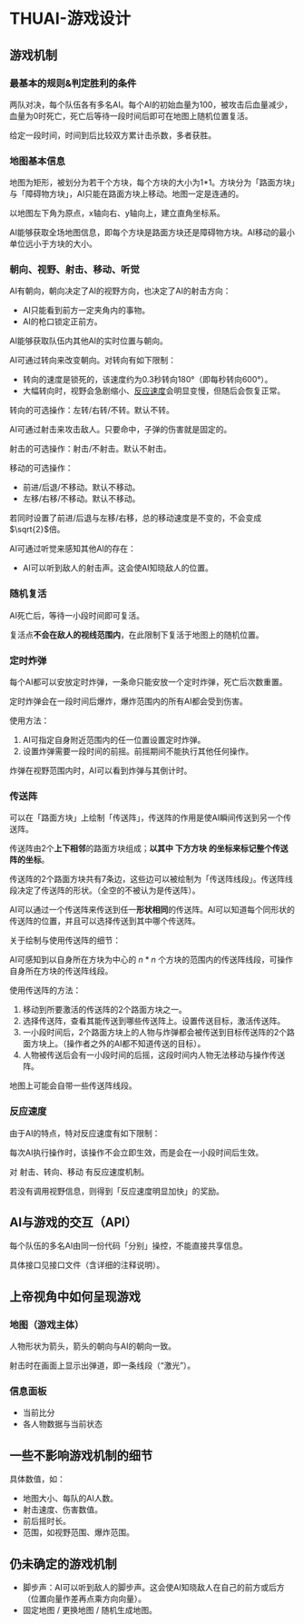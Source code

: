 # THUAI-游戏设计

## 游戏机制

### 最基本的规则&判定胜利的条件

两队对决，每个队伍各有多名AI。每个AI的初始血量为100，被攻击后血量减少，血量为0时死亡，死亡后等待一段时间后即可在地图上随机位置复活。

给定一段时间，时间到后比较双方累计击杀数，多者获胜。

### 地图基本信息

地图为矩形，被划分为若干个方块，每个方块的大小为1*1。方块分为「路面方块」与「障碍物方块」，AI只能在路面方块上移动。地图一定是连通的。

以地图左下角为原点，x轴向右、y轴向上，建立直角坐标系。

AI能够获取全场地图信息，即每个方块是路面方块还是障碍物方块。AI移动的最小单位远小于方块的大小。

### 朝向、视野、射击、移动、听觉

AI有朝向，朝向决定了AI的视野方向，也决定了AI的射击方向：

- AI只能看到前方一定夹角内的事物。
- AI的枪口锁定正前方。

AI能够获取队伍内其他AI的实时位置与朝向。

AI可通过转向来改变朝向。对转向有如下限制：

- 转向的速度是锁死的，该速度约为0.3秒转向180°（即每秒转向600°）。
- 大幅转向时，视野会急剧缩小、[反应速度](#反应速度)会明显变慢，但随后会恢复正常。

转向的可选操作：左转/右转/不转。默认不转。

AI可通过射击来攻击敌人。只要命中，子弹的伤害就是固定的。

射击的可选操作：射击/不射击。默认不射击。

移动的可选操作：

- 前进/后退/不移动。默认不移动。
- 左移/右移/不移动。默认不移动。

若同时设置了前进/后退与左移/右移，总的移动速度是不变的，不会变成$\sqrt{2}$倍。

AI可通过听觉来感知其他AI的存在：

- AI可以听到敌人的射击声。这会使AI知晓敌人的位置。

### 随机复活

AI死亡后，等待一小段时间即可复活。

复活点**不会在敌人的视线范围内**，在此限制下复活于地图上的随机位置。

### 定时炸弹

每个AI都可以安放定时炸弹，一条命只能安放一个定时炸弹，死亡后次数重置。

定时炸弹会在一段时间后爆炸，爆炸范围内的所有AI都会受到伤害。

使用方法：
1. AI可指定自身附近范围内的任一位置设置定时炸弹。
2. 设置炸弹需要一段时间的前摇。前摇期间不能执行其他任何操作。

炸弹在视野范围内时，AI可以看到炸弹与其倒计时。

### 传送阵

可以在「路面方块」上绘制「传送阵」，传送阵的作用是使AI瞬间传送到另一个传送阵。

传送阵由2个**上下相邻**的路面方块组成；**以其中 下方方块 的坐标来标记整个传送阵的坐标**。

传送阵的2个路面方块共有7条边，这些边可以被绘制为「传送阵线段」。传送阵线段决定了传送阵的形状。（全空的不被认为是传送阵）。

AI可以通过一个传送阵来传送到任一**形状相同**的传送阵。AI可以知道每个同形状的传送阵的位置，并且可以选择传送到其中哪个传送阵。

关于绘制与使用传送阵的细节：

AI可感知到以自身所在方块为中心的 $n*n$ 个方块的范围内的传送阵线段，可操作自身所在方块的传送阵线段。

使用传送阵的方法：
1. 移动到所要激活的传送阵的2个路面方块之一。
2. 选择传送阵，查看其能传送到哪些传送阵上。设置传送目标，激活传送阵。
3. 一小段时间后，2个路面方块上的人物与炸弹都会被传送到目标传送阵的2个路面方块上。（操作者之外的AI都不知道传送的目标）。
4. 人物被传送后会有一小段时间的后摇，这段时间内人物无法移动与操作传送阵。

地图上可能会自带一些传送阵线段。

### 反应速度

由于AI的特点，特对反应速度有如下限制：

每次AI执行操作时，该操作不会立即生效，而是会在一小段时间后生效。

对 射击、转向、移动 有反应速度机制。

若没有调用视野信息，则得到「反应速度明显加快」的奖励。

## AI与游戏的交互（API）

每个队伍的多名AI由同一份代码「分别」操控，不能直接共享信息。

具体接口见接口文件（含详细的注释说明）。

## 上帝视角中如何呈现游戏

### 地图（游戏主体）

人物形状为箭头，箭头的朝向与AI的朝向一致。

射击时在画面上显示出弹道，即一条线段（“激光”）。

### 信息面板

- 当前比分
- 各人物数据与当前状态

## 一些不影响游戏机制的细节

具体数值，如：

- 地图大小、每队的AI人数。
- 射击速度、伤害数值。
- 前后摇时长。
- 范围，如视野范围、爆炸范围。

## 仍未确定的游戏机制

- 脚步声：AI可以听到敌人的脚步声。这会使AI知晓敌人在自己的前方或后方（位置向量作差再点乘方向向量）。
- 固定地图 / 更换地图 / 随机生成地图。